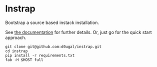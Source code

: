 # Instrap

Bootstrap a source based instack installation.

See [the documentation](http://instrap.rtfd.org) for further
details. Or, just go for the quick start approach.

    git clone git@github.com:d0ugal/instrap.git
    cd instrap
    pip install -r requirements.txt
    fab -H $HOST full
